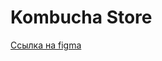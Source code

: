 # Kombucha Store
[Ссылка на figma](https://www.figma.com/file/UPFkhdSRMMEbKV07SVMxs7/Kombucha-Store?type=design&node-id=0-1&mode=design&t=BMavg6wj4spDk7eD-0)

